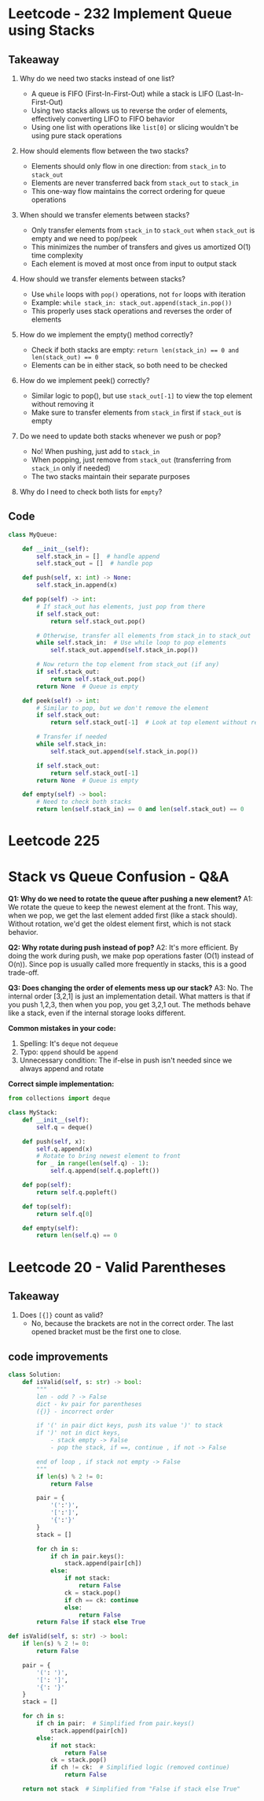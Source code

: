 # Leetcode - 232 Implement Queue using Stacks

## Takeaway

1. Why do we need two stacks instead of one list?

   - A queue is FIFO (First-In-First-Out) while a stack is LIFO (Last-In-First-Out)
   - Using two stacks allows us to reverse the order of elements, effectively converting LIFO to FIFO behavior
   - Using one list with operations like `list[0]` or slicing wouldn't be using pure stack operations

2. How should elements flow between the two stacks?

   - Elements should only flow in one direction: from `stack_in` to `stack_out`
   - Elements are never transferred back from `stack_out` to `stack_in`
   - This one-way flow maintains the correct ordering for queue operations

3. When should we transfer elements between stacks?

   - Only transfer elements from `stack_in` to `stack_out` when `stack_out` is empty and we need to pop/peek
   - This minimizes the number of transfers and gives us amortized O(1) time complexity
   - Each element is moved at most once from input to output stack

4. How should we transfer elements between stacks?

   - Use `while` loops with `pop()` operations, not `for` loops with iteration
   - Example: `while stack_in: stack_out.append(stack_in.pop())`
   - This properly uses stack operations and reverses the order of elements

5. How do we implement the empty() method correctly?

   - Check if both stacks are empty: `return len(stack_in) == 0 and len(stack_out) == 0`
   - Elements can be in either stack, so both need to be checked

6. How do we implement peek() correctly?

   - Similar logic to pop(), but use `stack_out[-1]` to view the top element without removing it
   - Make sure to transfer elements from `stack_in` first if `stack_out` is empty

7. Do we need to update both stacks whenever we push or pop?

   - No! When pushing, just add to `stack_in`
   - When popping, just remove from `stack_out` (transferring from `stack_in` only if needed)
   - The two stacks maintain their separate purposes

8. Why do I need to check both lists for `empty`?

## Code

```python
class MyQueue:

    def __init__(self):
        self.stack_in = []  # handle append
        self.stack_out = []  # handle pop

    def push(self, x: int) -> None:
        self.stack_in.append(x)

    def pop(self) -> int:
        # If stack_out has elements, just pop from there
        if self.stack_out:
            return self.stack_out.pop()

        # Otherwise, transfer all elements from stack_in to stack_out
        while self.stack_in:  # Use while loop to pop elements
            self.stack_out.append(self.stack_in.pop())

        # Now return the top element from stack_out (if any)
        if self.stack_out:
            return self.stack_out.pop()
        return None  # Queue is empty

    def peek(self) -> int:
        # Similar to pop, but we don't remove the element
        if self.stack_out:
            return self.stack_out[-1]  # Look at top element without removing

        # Transfer if needed
        while self.stack_in:
            self.stack_out.append(self.stack_in.pop())

        if self.stack_out:
            return self.stack_out[-1]
        return None  # Queue is empty

    def empty(self) -> bool:
        # Need to check both stacks
        return len(self.stack_in) == 0 and len(self.stack_out) == 0
```

# Leetcode 225

# Stack vs Queue Confusion - Q&A

**Q1: Why do we need to rotate the queue after pushing a new element?**
A1: We rotate the queue to keep the newest element at the front. This way, when we pop, we get the last element added first (like a stack should). Without rotation, we'd get the oldest element first, which is not stack behavior.

**Q2: Why rotate during push instead of pop?**
A2: It's more efficient. By doing the work during push, we make pop operations faster (O(1) instead of O(n)). Since pop is usually called more frequently in stacks, this is a good trade-off.

**Q3: Does changing the order of elements mess up our stack?**
A3: No. The internal order [3,2,1] is just an implementation detail. What matters is that if you push 1,2,3, then when you pop, you get 3,2,1 out. The methods behave like a stack, even if the internal storage looks different.

**Common mistakes in your code:**

1. Spelling: It's `deque` not `dequeue`
2. Typo: `qppend` should be `append`
3. Unnecessary condition: The if-else in push isn't needed since we always append and rotate

**Correct simple implementation:**

```python
from collections import deque

class MyStack:
    def __init__(self):
        self.q = deque()

    def push(self, x):
        self.q.append(x)
        # Rotate to bring newest element to front
        for _ in range(len(self.q) - 1):
            self.q.append(self.q.popleft())

    def pop(self):
        return self.q.popleft()

    def top(self):
        return self.q[0]

    def empty(self):
        return len(self.q) == 0
```

# Leetcode 20 - Valid Parentheses

## Takeaway

1. Does `[{]}` count as valid?
   - No, because the brackets are not in the correct order. The last opened bracket must be the first one to close.

## code improvements

```python
class Solution:
    def isValid(self, s: str) -> bool:
        """
        len - odd ? -> False
        dict - kv pair for parentheses
        ({)} - incorrect order

        if '(' in pair dict keys, push its value ')' to stack
        if ')' not in dict keys,
            - stack empty -> False
            - pop the stack, if ==, continue , if not -> False

        end of loop , if stack not empty -> False
        """
        if len(s) % 2 != 0:
            return False

        pair = {
            '(':')',
            '[':']',
            '{':'}'
        }
        stack = []

        for ch in s:
            if ch in pair.keys():
                stack.append(pair[ch])
            else:
                if not stack:
                    return False
                ck = stack.pop()
                if ch == ck: continue
                else:
                    return False
        return False if stack else True
```

```python
def isValid(self, s: str) -> bool:
    if len(s) % 2 != 0:
        return False

    pair = {
        '(': ')',
        '[': ']',
        '{': '}'
    }
    stack = []

    for ch in s:
        if ch in pair:  # Simplified from pair.keys()
            stack.append(pair[ch])
        else:
            if not stack:
                return False
            ck = stack.pop()
            if ch != ck:  # Simplified logic (removed continue)
                return False

    return not stack  # Simplified from "False if stack else True"
```
